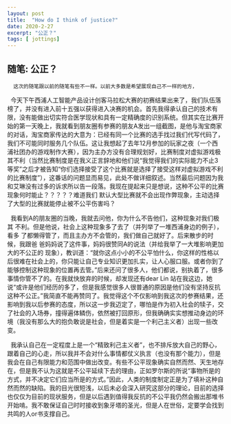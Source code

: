```yaml
---
layout: post
title:  "How do I think of justice?"
date: 2020-2-27
excerpt: "公正？"
tags: [ jottings]
---
```



 ## 随笔: 公正？
 
      这次的随笔跟以前的随笔有些不一样。以前大多数是希望展现自己不一样的地方，

 &nbsp;  今天下午西浦人工智能产品设计创客马拉松大赛的初赛结果出来了，我们队伍落榜了，并没有进入前十五强以获得进入决赛的机会。首先我得承认自己的技术有限，没有能做出切实符合医学现状和具有一定精确度的识别系统。但其实在比赛开始的第一天晚上，我就看到朋友圈有参赛的朋友A发出一组截图，是他与淘宝商家的对话，淘宝商家传达的大意为：已经有同一个比赛的选手找过我们代写代码了，我们不可能同时服务几个队伍。这让我想起了去年12月参加的玩家之夜（一个西浦社团办的游戏制作大赛），因为主办方没有合理规划好，比赛制度对虚拟游戏极其不利（当然比赛制度是在我义正言辞地和他们说“我觉得我们的实际能力不止3等奖”之后才被告知“你们选择接受了这个比赛就是选择了接受这样对虚拟游戏不利的比赛制度”），这番话的问题显而易见，此处不做详细叙述。当然最后问题因为我和艾琳没有过多的诉求所以告一段落。我现在提起来只是想说，这种不公平的比赛现象何时能止？？？？？难道我们 默认大型比赛就不会出现作弊现象，主动选择了大型的比赛就能停止被不公平伤害吗？

&nbsp;  我看到A的朋友圈的当晚，我就去问他，你为什么不告他们，这种现象对我们极其 不利。但是他说，社会上这种现象多了去了（并列举了一堆西浦身边的例子），看多 了都懒得管了，而且主办方不会管的，我们做自己就好了。后来散步的时候，我跟爸 爸妈妈说了这件事，妈妈很赞同A的说法（并给我举了一大堆影响更加大的不公正的 现象），教训道：“就你这点小小的不公平怕什么，你这样的性格以后很难在社会上的，你只能让自己专业知识更加扎实，让人心服口服。或者你到了能够控制这种现象的位置再去管。”后来还问了很多人，他们都说，别执着了，很多事情你管不了的。在我就快放弃的时候，却发现还有dear Lin 站在我这边，她说“或许是他们经历的多了，但是我感觉很多人很普通的原因是他们没有坚持反抗这种不公正。”我简直不能再赞同了。我觉得这个不仅影响到我这次的参赛结果，还影响到我以后参赛的态度，所以这一步我迈定了，哪怕是作为初入社会的犊子，交了社会的入场券，撞得遍体鳞伤，依然被打回原形，但我确确实实想推动身边的环境（我没有那么大的抱负敢说是社会，但是着实是一个利己主义者）出现一些改变。

&nbsp;  我承认自己在一定程度上是一个“精致利己主义者”，也不排斥放大自己的野心，跟着自己的心走，所以我并不会对什么事情都仗义执言（也没有那个能力），但是我会在自己有限能力和范围中做出改变。有些不公平现象确实自然而然、天生地存在，但是我不认为这就是不公平延续下去的理由，正如罗尔斯的所说“事物所是的方式，并不决定它们应当所是的方式。”因此，人类的制度制定正是为了填补这种自然而然的缺陷。我的目光很短浅，以后未必会深入研究这部分的理论，目前的选择也仅仅为目前的现状服务，但是以后遇到值得我反抗的不公平我仍然会搬出那堆书开始啃。我不敢保证自己时时接收到象牙塔的圣光，但是人在世俗，定要学会找到共鸣的人or书支撑自己。

